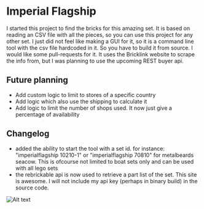 # Imperial Flagship

I started this project to find the bricks for this amazing set. 
It is based on reading an CSV file with all the pieces, so you can use this project for any other set.
I just did not feel like making a GUI for it, so it is a command line tool with the csv file hardcoded in it. So you have to build it from source.
I would like some pull-requests for it.
It uses the Bricklink website to scrape the info from, but I was planning to use the upcoming REST buyer api.

## Future planning ##

- Add custom logic to limit to stores of a specific country
- Add logic which also use the shipping to calculate it
- Add logic to limit the number of shops used. It now just give a percentage of availability

## Changelog ##

- added the ability to start the tool with a set id. for instance: "imperialflagship 10210-1" or "imperialflagship 70810" for metalbeards seacow. This is ofcourse not limited to boat sets only and can be used with all lego sets
- the rebrickable api is now used to retrieve a part list of the set. This site is awesome. I will not include my api key (perhaps in binary build) in the source code.


![Alt text](http://www.1000steine.com/brickset/large/10210-1.jpg)